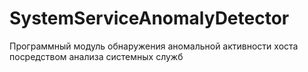 # SystemServiceAnomalyDetector
Программный модуль обнаружения аномальной активности хоста посредством анализа системных служб
